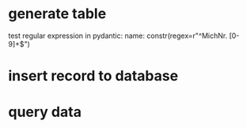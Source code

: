 # generate table
test regular expression in pydantic:
name: constr(regex=r"^MichNr. [0-9]+$")
# insert record to database
# query data 

